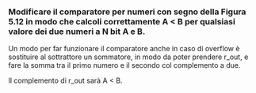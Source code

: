 ### Modificare il comparatore per numeri con segno della Figura 5.12 in modo che calcoli correttamente A < B per qualsiasi valore dei due numeri a N bit A e B.

Un modo per far funzionare il comparatore anche in caso di overflow è sostituire al sottrattore un sommatore, in modo da poter prendere r_out, e fare la somma tra il primo numero e il secondo col complemento a due.

Il complemento di r_out sarà A < B.